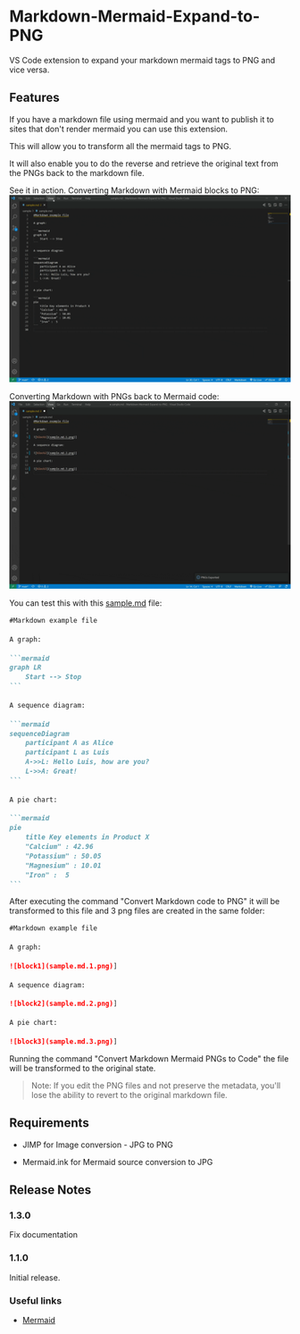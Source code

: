 # Markdown-Mermaid-Expand-to-PNG

VS Code extension to expand your markdown mermaid tags to PNG and vice versa.

## Features

If you have a markdown file using mermaid and you want to publish it to sites that don't render mermaid you can use this extension.

This will allow you to transform all the mermaid tags to PNG.

It will also enable you to do the reverse and retrieve the original text from the PNGs back to the markdown file.

See it in action. Converting Markdown with Mermaid blocks to PNG:
![demo1](demo1.gif)

Converting Markdown with PNGs back to Mermaid code:
![demo2](demo2.gif)

You can test this with this [sample.md](https://raw.githubusercontent.com/luisalvesmartins/Markdown-Mermaid-Expand-to-PNG/main/sample/sample.md) file:

~~~markdown
#Markdown example file

A graph:

```mermaid
graph LR
    Start --> Stop
```

A sequence diagram:

```mermaid
sequenceDiagram
    participant A as Alice
    participant L as Luis
    A->>L: Hello Luis, how are you?
    L->>A: Great!
```

A pie chart:

```mermaid
pie
    title Key elements in Product X
    "Calcium" : 42.96
    "Potassium" : 50.05
    "Magnesium" : 10.01
    "Iron" :  5
```
~~~

After executing the command "Convert Markdown code to PNG" it will be transformed to this file and 3 png files are created in the same folder:

~~~markdown
#Markdown example file

A graph:

![block1](sample.md.1.png)]

A sequence diagram:

![block2](sample.md.2.png)]

A pie chart:

![block3](sample.md.3.png)]

~~~

Running the command "Convert Markdown Mermaid PNGs to Code" the file will be transformed to the original state.

> Note: If you edit the PNG files and not preserve the metadata, you'll lose the ability to revert to the original markdown file.

## Requirements

- JIMP for Image conversion - JPG to PNG

- Mermaid.ink for Mermaid source conversion to JPG

## Release Notes

### 1.3.0

Fix documentation

### 1.1.0

Initial release.

### Useful links

* [Mermaid](https://mermaid-js.github.io/)